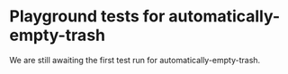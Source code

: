 # Playground tests for automatically-empty-trash
We are still awaiting the first test run for automatically-empty-trash.
